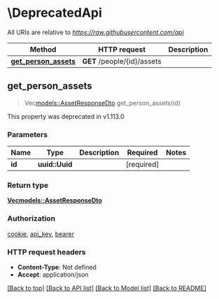 # \DeprecatedApi

All URIs are relative to *https://raw.githubusercontent.com/api*

Method | HTTP request | Description
------------- | ------------- | -------------
[**get_person_assets**](DeprecatedApi.md#get_person_assets) | **GET** /people/{id}/assets | 



## get_person_assets

> Vec<models::AssetResponseDto> get_person_assets(id)


This property was deprecated in v1.113.0

### Parameters


Name | Type | Description  | Required | Notes
------------- | ------------- | ------------- | ------------- | -------------
**id** | **uuid::Uuid** |  | [required] |

### Return type

[**Vec<models::AssetResponseDto>**](AssetResponseDto.md)

### Authorization

[cookie](../README.md#cookie), [api_key](../README.md#api_key), [bearer](../README.md#bearer)

### HTTP request headers

- **Content-Type**: Not defined
- **Accept**: application/json

[[Back to top]](#) [[Back to API list]](../README.md#documentation-for-api-endpoints) [[Back to Model list]](../README.md#documentation-for-models) [[Back to README]](../README.md)

